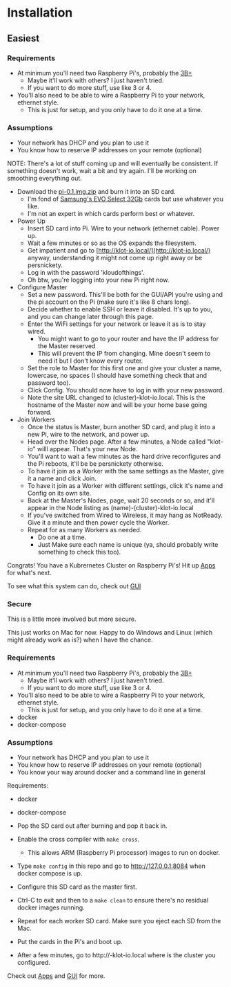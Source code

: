 # Installation

## Easiest

### Requirements

- At minimum you'll need two Raspberry Pi's, probably the [3B+](https://www.raspberrypi.org/products/raspberry-pi-3-model-b-plus/)
  - Maybe it'll work with others?  I just haven't tried.
  - If you want to do more stuff, use like 3 or 4.
- You'll also need to be able to wire a Raspberry Pi to your network, ethernet style.
  - This is just for setup, and you only have to do it one at a time.

### Assumptions

- Your network has DHCP and you plan to use it
- You know how to reserve IP addresses on your remote (optional)

NOTE:  There's a lot of stuff coming up and will eventually be consistent. If something doesn't work, wait a bit and try again. I'll be working on smoothing everything out.

- Download the [pi-0.1.img.zip](https://klot-io.sfo2.cdn.digitaloceanspaces.com/pi-0.1.img.zip) and burn it into an SD card. 
  - I'm fond of [Samsung's EVO Select 32Gb](https://www.samsung.com/us/computing/memory-storage/memory-cards/microsdhc-evo-select-memory-card-w--adapter-32gb--2017-model--mb-me32ga-am/) cards but use whatever you like.
  - I'm not an expert in which cards perform best or whatever.
- Power Up
  - Insert SD card into Pi.  Wire to your network (ethernet cable). Power up.
  - Wait a few minutes or so as the OS expands the filesystem. 
  - Get impatient and go to [http://klot-io.local/](http://klot-io.local/) anyway, understanding it might not come up right away or be persnickety.
  - Log in with the password 'kloudofthings'.
  - Oh btw, you're logging into your new Pi right now.
- Configure Master
  - Set a new password. This'll be both for the GUI/API you're using and the pi account on the Pi (make sure it's like 8 chars long).
  - Decide whether to enable SSH or leave it disabled.  It's up to you, and you can change later through this page.
  - Enter the WiFi settings for your network or leave it as is to stay wired.
    - You might want to go to your router and have the IP address for the Master reserved
    - This will prevent the IP from changing. Mine doesn't seem to need it but I don't know every router.
  - Set the role to Master for this first one and give your cluster a name, lowercase, no spaces (I should have something check that and password too). 
  - Click Config.  You should now have to log in with your new password.
  - Note the site URL changed to (cluster)-klot-io.local. This is the hostname of the Master now and will be your home base going forward.
- Join Workers
  - Once the status is Master, burn another SD card, and plug it into a new Pi, wire to the network, and power up.
  - Head over the Nodes page. After a few minutes, a Node called "klot-io" willl appear.  That's your new Node.
  - You'll want to wait a few minutes as the hard drive reconfigures and the Pi reboots, it'll be be persnickety otherwise.
  - To have it join as a Worker with the same settings as the Master, give it a name and click Join. 
  - To have it join as a Worker with different settings, click it's name and Config on its own site.
  - Back at the Master's Nodes, page, wait 20 seconds or so, and it'll appear in the Node listing as (name)-(cluster)-klot-io.local
  - If you've switched from Wired to Wireless, it may hang as NotReady.  Give it a minute and then power cycle the Worker.
  - Repeat for as many Workers as needed.
    - Do one at a time.
    - Just Make sure each name is unique (ya, should probably write something to check this too).

Congrats!  You have a Kubrernetes Cluster on Raspberry Pi's! Hit up [Apps](Apps.md) for what's next.

To see what this system can do, check out [GUI](GUI.md)

### Secure

This is a little more involved but more secure. 

This just works on Mac for now.  Happy to do Windows and Linux (which might already work as is?) when I have the chance.

### Requirements

- At minimum you'll need two Raspberry Pi's, probably the [3B+](https://www.raspberrypi.org/products/raspberry-pi-3-model-b-plus/)
  - Maybe it'll work with others?  I just haven't tried.
  - If you want to do more stuff, use like 3 or 4.
- You'll also need to be able to wire a Raspberry Pi to your network, ethernet style.
  - This is just for setup, and you only have to do it one at a time.
- docker
- docker-compose

### Assumptions

- Your network has DHCP and you plan to use it
- You know how to reserve IP addresses on your remote (optional)
- You know your way around docker and a command line in general

Requirements:
- docker
- docker-compose

- Pop the SD card out after burning and pop it back in.
- Enable the cross compiler with `make cross`.
  - This allows ARM (Raspberry Pi processor) images to run on docker. 
- Type `make config` in this repo and go to http://127.0.0.1:8084 when docker compose is up.
- Configure this SD card as the master first.
- Ctrl-C to exit and then to a `make clean` to ensure there's no residual docker images running.
- Repeat for each worker SD card. Make sure you eject each SD from the Mac. 
- Put the cards in the Pi's and boot up.  
- After a few minutes, go to http://<cluster>-klot-io.local where <cluster> is the cluster you configured.

Check out [Apps](Apps.md) and [GUI](GUI.md) for more.